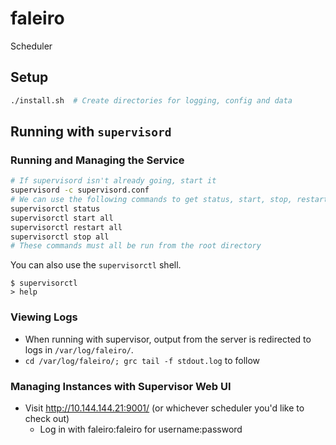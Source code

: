 # faleiro
Scheduler

## Setup

```bash
./install.sh  # Create directories for logging, config and data
```

## Running with `supervisord`

### Running and Managing the Service

```bash
# If supervisord isn't already going, start it
supervisord -c supervisord.conf
# We can use the following commands to get status, start, stop, restart
supervisorctl status
supervisorctl start all
supervisorctl restart all
supervisorctl stop all
# These commands must all be run from the root directory
```

You can also use the `supervisorctl` shell.
```
$ supervisorctl
> help
```

### Viewing Logs

* When running with supervisor, output from the server is redirected to logs in `/var/log/faleiro/`.
* `cd /var/log/faleiro/; grc tail -f stdout.log` to follow

### Managing Instances with Supervisor Web UI

* Visit http://10.144.144.21:9001/ (or whichever scheduler you'd like to check out)
    * Log in with faleiro:faleiro for username:password
